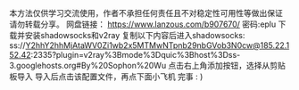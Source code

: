 本方法仅供学习交流使用，作者不承担任何责任且不对稳定性可用性等做出保证
请勿转载分享。
网盘链接：
      https://www.lanzous.com/b907670/ 
      密码:eplu
下载并安装shadowsocks和v2ray
复制以下内容后进入shadowsocks:
ss://Y2hhY2hhMjAtaWV0Zi1wb2x5MTMwNTpnb29nbGVob3N0cw@185.22.152.42:2335?plugin=v2ray%3Bmode%3Dquic%3Bhost%3Dss-3.googlehosts.org#By%20Sophon%20Wu
点击右上角添加按钮，选择从剪贴板导入
导入后点击该配置文件，再点下面小飞机
完事 : )
